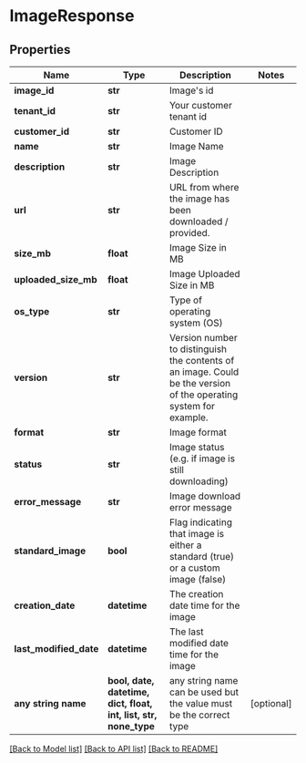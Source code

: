 # ImageResponse


## Properties
Name | Type | Description | Notes
------------ | ------------- | ------------- | -------------
**image_id** | **str** | Image&#39;s id | 
**tenant_id** | **str** | Your customer tenant id | 
**customer_id** | **str** | Customer ID | 
**name** | **str** | Image Name | 
**description** | **str** | Image Description | 
**url** | **str** | URL from where the image has been downloaded / provided. | 
**size_mb** | **float** | Image Size in MB | 
**uploaded_size_mb** | **float** | Image Uploaded Size in MB | 
**os_type** | **str** | Type of operating system (OS) | 
**version** | **str** | Version number to distinguish the contents of an image. Could be the version of the operating system for example. | 
**format** | **str** | Image format | 
**status** | **str** | Image status (e.g. if image is still downloading) | 
**error_message** | **str** | Image download error message | 
**standard_image** | **bool** | Flag indicating that image is either a standard (true) or a custom image (false) | 
**creation_date** | **datetime** | The creation date time for the image | 
**last_modified_date** | **datetime** | The last modified date time for the image | 
**any string name** | **bool, date, datetime, dict, float, int, list, str, none_type** | any string name can be used but the value must be the correct type | [optional]

[[Back to Model list]](../README.md#documentation-for-models) [[Back to API list]](../README.md#documentation-for-api-endpoints) [[Back to README]](../README.md)



